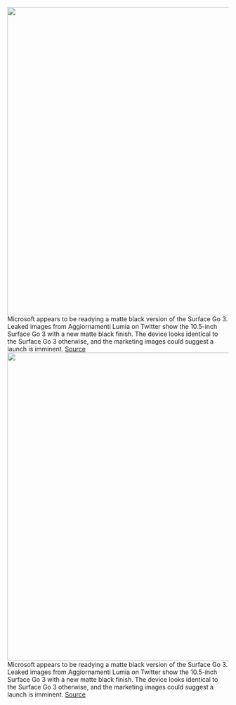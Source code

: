 <img src='https://cdn.vox-cdn.com/thumbor/2HJFKAUT_R1eCkG-mM5H-ojvsxQ=/0x0:3000x1682/1200x800/filters:focal(1883x568:2363x1048)/cdn.vox-cdn.com/uploads/chorus_image/image/70369171/surfacego3black.0.jpg' width='700px' /><br/>
Microsoft appears to be readying a matte black version of the Surface Go 3. Leaked images from Aggiornamenti Lumia on Twitter show the 10.5-inch Surface Go 3 with a new matte black finish. The device looks identical to the Surface Go 3 otherwise, and the marketing images could suggest a launch is imminent.
<a href='https://www.theverge.com/2022/1/10/22876137/microsoft-surface-go-3-matte-black-leak-images'> Source <a/><img src='https://cdn.vox-cdn.com/thumbor/2HJFKAUT_R1eCkG-mM5H-ojvsxQ=/0x0:3000x1682/1200x800/filters:focal(1883x568:2363x1048)/cdn.vox-cdn.com/uploads/chorus_image/image/70369171/surfacego3black.0.jpg' width='700px' /><br/>
Microsoft appears to be readying a matte black version of the Surface Go 3. Leaked images from Aggiornamenti Lumia on Twitter show the 10.5-inch Surface Go 3 with a new matte black finish. The device looks identical to the Surface Go 3 otherwise, and the marketing images could suggest a launch is imminent.
<a href='https://www.theverge.com/2022/1/10/22876137/microsoft-surface-go-3-matte-black-leak-images'> Source <a/>